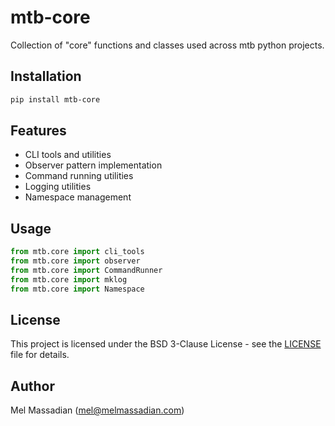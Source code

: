 # mtb-core

Collection of "core" functions and classes used across mtb python projects.

## Installation

```bash
pip install mtb-core
```

## Features

- CLI tools and utilities
- Observer pattern implementation
- Command running utilities
- Logging utilities
- Namespace management

## Usage

```python
from mtb.core import cli_tools
from mtb.core import observer
from mtb.core import CommandRunner
from mtb.core import mklog
from mtb.core import Namespace
```

## License

This project is licensed under the BSD 3-Clause License - see the [LICENSE](LICENSE) file for details.

## Author

Mel Massadian (mel@melmassadian.com)